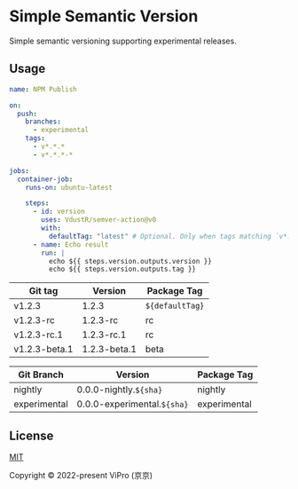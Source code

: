 # Simple Semantic Version

Simple semantic versioning supporting experimental releases.

## Usage

```yml
name: NPM Publish

on:
  push:
    branches:
      - experimental
    tags:
      - v*.*.*
      - v*.*.*-*

jobs:
  container-job:
    runs-on: ubuntu-latest

    steps:
      - id: version
        uses: VdustR/semver-action@v0
        with:
          defaultTag: "latest" # Optional. Only when tags matching `v*.*.*` .
      - name: Echo result
        run: |
          echo ${{ steps.version.outputs.version }}
          echo ${{ steps.version.outputs.tag }}
```

| Git tag       | Version      | Package Tag     |
| ------------- | ------------ | --------------- |
| v1.2.3        | 1.2.3        | `${defaultTag}` |
| v1.2.3-rc     | 1.2.3-rc     | rc              |
| v1.2.3-rc.1   | 1.2.3-rc.1   | rc              |
| v1.2.3-beta.1 | 1.2.3-beta.1 | beta            |

| Git Branch   | Version                     | Package Tag  |
| ------------ | --------------------------- | ------------ |
| nightly      | 0.0.0-nightly.`${sha}`      | nightly      |
| experimental | 0.0.0-experimental.`${sha}` | experimental |

## License

[MIT](./LICENSE)

Copyright ©️ 2022-present ViPro (京京)
